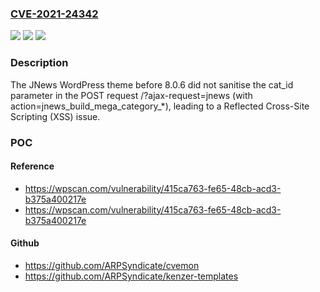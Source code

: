 ### [CVE-2021-24342](https://cve.mitre.org/cgi-bin/cvename.cgi?name=CVE-2021-24342)
![](https://img.shields.io/static/v1?label=Product&message=JNews&color=blue)
![](https://img.shields.io/static/v1?label=Version&message=8.0.6%3C%208.0.6%20&color=brighgreen)
![](https://img.shields.io/static/v1?label=Vulnerability&message=CWE-79%20Cross-site%20Scripting%20(XSS)&color=brighgreen)

### Description

The JNews WordPress theme before 8.0.6 did not sanitise the cat_id parameter in the POST request /?ajax-request=jnews (with action=jnews_build_mega_category_*), leading to a Reflected Cross-Site Scripting (XSS) issue.

### POC

#### Reference
- https://wpscan.com/vulnerability/415ca763-fe65-48cb-acd3-b375a400217e
- https://wpscan.com/vulnerability/415ca763-fe65-48cb-acd3-b375a400217e

#### Github
- https://github.com/ARPSyndicate/cvemon
- https://github.com/ARPSyndicate/kenzer-templates


